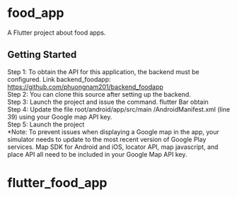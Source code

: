 # food_app

A Flutter project about food apps.

## Getting Started

Step 1: To obtain the API for this application, the backend must be configured. Link backend_foodapp: https://github.com/phuongnam201/backend_foodapp  
Step 2: You can clone this source after setting up the backend.  
Step 3: Launch the project and issue the command. flutter Bar obtain  
Step 4: Update the file root/android/app/src/main /AndroidManifest.xml (line 39) using your Google map API key.  
Step 5: Launch the project  
\*Note: To prevent issues when displaying a Google map in the app, your simulator needs to update to the most recent version of Google Play services.
Map SDK for Android and iOS, locator API, map javascript, and place API all need to be included in your Google Map API key.

# flutter_food_app
